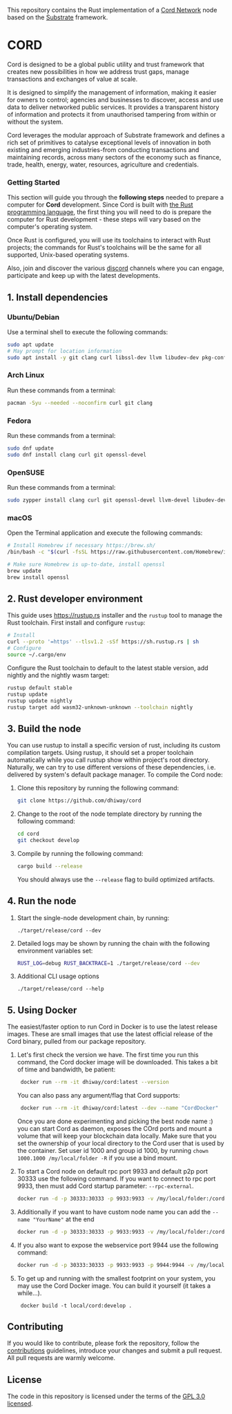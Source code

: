 This repository contains the Rust implementation of a [Cord Network][cord-homepage] node based on the [Substrate][substrate-homepage] framework.

# CORD

Cord is designed to be a global public utility and trust framework that creates new possibilities in how we address trust gaps, manage transactions and exchanges of value at scale.

It is designed to simplify the management of information, making it easier for owners to control; agencies and businesses to discover, access and use data to deliver networked public services. It provides a transparent history of information and protects it from unauthorised tampering from within or without the system.

Cord leverages the modular approach of Substrate framework and defines a rich set of primitives to catalyse exceptional levels of innovation in both existing and emerging industries-from conducting transactions and maintaining records, across many sectors of the economy such as finance, trade, health, energy, water, resources, agriculture and credentials.

### Getting Started

This section will guide you through the **following steps** needed to prepare a computer for **Cord** development. Since Cord is built with [the Rust programming language](https://www.rust-lang.org/), the first thing you will need to do is prepare the computer for Rust development - these steps will vary based on the computer's operating system.

Once Rust is configured, you will use its toolchains to interact with Rust projects; the commands for Rust's toolchains will be the same for all supported, Unix-based operating systems.

Also, join and discover the various [discord] channels where you can engage, participate and keep up with the latest developments.

## 1. Install dependencies

### Ubuntu/Debian

Use a terminal shell to execute the following commands:

```bash
sudo apt update
# May prompt for location information
sudo apt install -y git clang curl libssl-dev llvm libudev-dev pkg-config
```

### Arch Linux

Run these commands from a terminal:

```bash
pacman -Syu --needed --noconfirm curl git clang
```

### Fedora

Run these commands from a terminal:

```bash
sudo dnf update
sudo dnf install clang curl git openssl-devel
```

### OpenSUSE

Run these commands from a terminal:

```bash
sudo zypper install clang curl git openssl-devel llvm-devel libudev-devel
```

### macOS

Open the Terminal application and execute the following commands:

```bash
# Install Homebrew if necessary https://brew.sh/
/bin/bash -c "$(curl -fsSL https://raw.githubusercontent.com/Homebrew/install/master/install.sh)"

# Make sure Homebrew is up-to-date, install openssl
brew update
brew install openssl
```

## 2. Rust developer environment

This guide uses <https://rustup.rs> installer and the `rustup` tool to manage the Rust toolchain.
First install and configure `rustup`:

```bash
# Install
curl --proto '=https' --tlsv1.2 -sSf https://sh.rustup.rs | sh
# Configure
source ~/.cargo/env
```

Configure the Rust toolchain to default to the latest stable version, add nightly and the nightly wasm target:

```bash
rustup default stable
rustup update
rustup update nightly
rustup target add wasm32-unknown-unknown --toolchain nightly
```

## 3. Build the node

You can use rustup to install a specific version of rust, including its custom compilation targets. Using rustup, it should set a proper toolchain automatically while you call rustup show within project's root directory. Naturally, we can try to use different versions of these dependencies, i.e. delivered by system's default package manager. To compile the Cord node:

1. Clone this repository by running the following command:

   ```bash
   git clone https://github.com/dhiway/cord
   ```

1. Change to the root of the node template directory by running the following command:

   ```bash
   cd cord
   git checkout develop
   ```

1. Compile by running the following command:

   ```bash
   cargo build --release
   ```

   You should always use the `--release` flag to build optimized artifacts.

## 4. Run the node

1. Start the single-node development chain, by running:

   ```
   ./target/release/cord --dev
   ```

1. Detailed logs may be shown by running the chain with the following environment variables set:

   ```bash
   RUST_LOG=debug RUST_BACKTRACE=1 ./target/release/cord --dev
   ```

1. Additional CLI usage options

   ```
   ./target/release/cord --help
   ```

## 5. Using Docker

The easiest/faster option to run Cord in Docker is to use the latest release images. These are small images that use the latest official release of the Cord binary, pulled from our package repository.

1. Let's first check the version we have. The first time you run this command, the Cord docker image will be downloaded. This takes a bit of time and bandwidth, be patient:

   ```bash
    docker run --rm -it dhiway/cord:latest --version
   ```

   You can also pass any argument/flag that Cord supports:

   ```bash
    docker run --rm -it dhiway/cord:latest --dev --name "CordDocker"
   ```

   Once you are done experimenting and picking the best node name :) you can start Cord as daemon, exposes the COrd ports and mount a volume that will keep your blockchain data locally. Make sure that you set the ownership of your local directory to the Cord user that is used by the container. Set user id 1000 and group id 1000, by running `chown 1000.1000 /my/local/folder -R` if you use a bind mount.

1. To start a Cord node on default rpc port 9933 and default p2p port 30333 use the following command. If you want to connect to rpc port 9933, then must add Cord startup parameter: `--rpc-external`.

   ```bash
   docker run -d -p 30333:30333 -p 9933:9933 -v /my/local/folder:/cord parity/cord:latest --dev --rpc-external --rpc-cors all
   ```

1. Additionally if you want to have custom node name you can add the `--name "YourName"` at the end

   ```bash
   docker run -d -p 30333:30333 -p 9933:9933 -v /my/local/folder:/cord parity/cord:latest --dev --rpc-external --rpc-cors all --name "CordDocker"
   ```

1. If you also want to expose the webservice port 9944 use the following command:

   ```bash
   docker run -d -p 30333:30333 -p 9933:9933 -p 9944:9944 -v /my/local/folder:/cord parity/cord:latest --dev --ws-external --rpc-external --rpc-cors all --name "CordDocker"
   ```

1. To get up and running with the smallest footprint on your system, you may use the Cord Docker image.
   You can build it yourself (it takes a while...).

   ```
    docker build -t local/cord:develop .
   ```

## Contributing

If you would like to contribute, please fork the repository, follow the [contributions] guidelines, introduce your changes and submit a pull request. All pull requests are warmly welcome.

## License

The code in this repository is licensed under the terms of the [GPL 3.0 licensed](LICENSE-GPL3).

[cord-homepage]: https://cord.network
[substrate-homepage]: https://substrate.io
[contributions]: ./CONTRIBUTING.md
[discord]: https://discord.gg/bcwZFznb7Z
